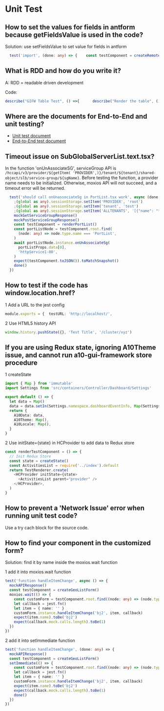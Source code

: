# Unit Test

## How to set the values for fields in antform because getFieldsValue is used in the code?

Solution: use setFieldsValue to set value for fields in antform

```typescript
  test('import', (done: any) => {    const testComponent = createRemoteImportForm()    const form = testComponent.root.find(      (node: any) => (node.type as any).name === 'RemoteImportForm',    )    form.instance.props.form.setFieldsValue(getFieldsValueImport)    setImmediate(() => {      form.instance.handleImport()      moxios.wait(() => {        expect(form.instance.props.onClose.mock.calls.length).toBe(1)        done()      })    })  })
```

## What is RDD and how do you write it?

A: RDD = readable driven development

Code:

```typescript
describe("GIFW Table Test", () =>{      describe("Render the table", () =>{            it("Render Column A", () => {});            .....            it("Render Operation Actions", () => {});      });​      describe("Operate the Table", () =>{            it("Click Delete Button", () => {});            .....            it("Search Filter.", () => {});      });​});
```

## Where are the documents for End-to-End and unit testing?

* [Unit test document](https://teams.microsoft.com/_#/docx/viewer/teams/https%3A~2F~2Fa10networks.sharepoint.com~2Fsites~2FGUIFuture~2FShared%20Documents~2FGeneral~2Fauto-test~2Funittest_handbook.docx?threadId=19%3Ae81ccb01ec2e48f9b6f4fd21da53fad6%40thread.skype&baseUrl=https%3A~2F~2Fa10networks.sharepoint.com~2Fsites~2FGUIFuture&fileId=ED9FF30D-80C8-4C55-A08E-A6C7D3C378DB&ctx=files&viewerAction=view)​
* [End-to-End test document](https://teams.microsoft.com/_#/docx/viewer/teams/https%3A~2F~2Fa10networks.sharepoint.com~2Fsites~2FGUIFuture~2FShared%20Documents~2FGeneral~2Fauto-test~2Fe2etest_handbook.docx?threadId=19%3Ae81ccb01ec2e48f9b6f4fd21da53fad6%40thread.skype&baseUrl=https%3A~2F~2Fa10networks.sharepoint.com~2Fsites~2FGUIFuture&fileId=CC8F2496-CCCB-4CCF-AA05-CCFE5F8922F7&ctx=files&viewerAction=view)​

## Timeout issue on SubGlobalServerList.text.tsx?

In the function 'onUnAssociateSG', serviceGroup API is `/hccapi/v3/provider/${getItem( 'PROVIDER',)}/tenant/${tenant}/shared-object/slb/service-group/${sgName}`. Before testing the function, a provider name needs to be initialized. Otherwise, moxios API will not succeed, and a timeout error will be returned.

```typescript
  test('should call onUnassociateSg in PortList.tsx work', async (done: any) => {
    ;(global as any).sessionStorage.setItem('PROVIDER', 'root')
    ;(global as any).sessionStorage.setItem('tenant', 'test')
    ;(global as any).sessionStorage.setItem('ALLTENANTS', '[{"name": "test"}]')
    mockGetServiceGroupResponse()
    mockPostServiceGroupResponse()
    const testComponent = renderPortList()
    const portListNode = testComponent.root.find(
      (node: any) => node.type.name === 'PortList',
    )
    await portListNode.instance.onUnAssociateSg(
      portListProps.data[0],
      'httpService1-80',
    )
    expect(testComponent.toJSON()).toMatchSnapshot()
    done()
  })
```

## How to test if the code has window.location.href?

1 Add a URL to the jest config

```typescript
module.exports = {  testURL: 'http://localhost/',
```

2 Use HTML5 history API

```typescript
window.history.pushState({}, 'Test Title', '/cluster/xyz')
```

## If you are using Redux state, ignoring A10Theme issue, and cannot run a10-gui-framework store procedure

1 createState

```typescript
import { Map } from 'immutable'
import Settings from 'src/containers/Controller/Dashboard/Settings'

export default () => {
  let data = Map()
  data = data.setIn(Settings.namespace.dashboardEventInfo, Map(Settings.rangePeriod))
  return {
    A10Data: data,
    A10Theme: Map(),
    A10Locale: Map(),
  }
}
```

2 Use initState={state} in HCProvider to add data to Redux store

```typescript
const renderTestComponent = () => {
  // Init Redux Store
  const state = createState()
  const ActivitiesList = require('../index').default
  return TestRenderer.create(
    <HCProvider initState={state>
      <ActivitiesList parent="provider" />
    </HCProvider>,
  )
}
```

## How to prevent a 'Network Issue' error when running unit test code?

Use a try cach block for the source code.

## How to find your component in the customized form?

Solution: find it by name inside the moxios.wait function

1 add it into moxios.wait function

```typescript
test('function handleItemChange', async () => {
  mockAPIResponse()
  const testComponent = createGeoListForm()
  moxios.wait(() => {
    const customForm = testComponent.root.find((node: any) => (node.type as any).name === 'GeoListForm')
    let callback = jest.fn()
    let item = { name: '' }
    customForm.instance.handleItemChange('bj2', item, callback)
    expect(item.name).toBe('bj2')
    expect(callback.mock.calls.length).toBe(1)
  })
})
```

2 add it into setImmediate function

```typescript
test('function handleItemChange', (done: any) => {
  mockAPIResponse()
  const testComponent = createGeoListForm()
  setImmediate(() => {
    const customForm = testComponent.root.find((node: any) => (node.type as any).name === 'GeoListForm')
    let callback = jest.fn()
    let item = { name: '' }
    customForm.instance.handleItemChange('bj2', item, callback)
    expect(item.name).toBe('bj2')
    expect(callback.mock.calls.length).toBe(1)
    done()
  })
})
```

